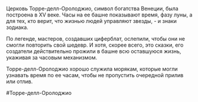 Церковь Торре-делл-Оролоджио, символ богатства Венеции, была построена в XV веке. Часы на ее башне показывают время, фазу луны, а для тех, кто верит, что жизнью людей управляют звезды, - и знаки зодиака.

По легенде, мастеров, создавших циферблат, ослепили, чтобы они не смогли повторить свой шедевр. И хотя, скорее всего, это сказки, его создатели действительно прожили в башне всю оставшуюся жизнь, укаживая за часовым механизмом.

Торре-делл-Оролоджио хорошо служила морякам, которые могли узнавать время по ее часам, чтобы не пропустить очередной прилив или отлив.

#Торре-делл-Оролоджио